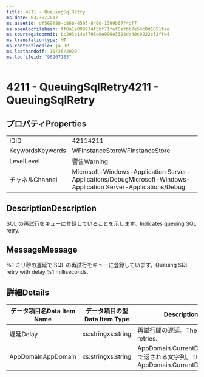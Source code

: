 ```yaml
---
title: 4211 - QueuingSqlRetry
ms.date: 03/30/2017
ms.assetid: df569f88-c86b-4503-840d-1399b67f4df7
ms.openlocfilehash: ff8a1e099934f5bf71fef0afbb7e54c0d1851fae
ms.sourcegitcommit: bc293b14af795e0e999e3304dd40c0222cf2ffe4
ms.translationtype: MT
ms.contentlocale: ja-JP
ms.lasthandoff: 11/26/2020
ms.locfileid: "96267183"
---
```

# <a name="4211---queuingsqlretry"></a><span data-ttu-id="e196e-102">4211 - QueuingSqlRetry</span><span class="sxs-lookup"><span data-stu-id="e196e-102">4211 - QueuingSqlRetry</span></span>

## <a name="properties"></a><span data-ttu-id="e196e-103">プロパティ</span><span class="sxs-lookup"><span data-stu-id="e196e-103">Properties</span></span>  
  
|||  
|-|-|  
|<span data-ttu-id="e196e-104">ID</span><span class="sxs-lookup"><span data-stu-id="e196e-104">ID</span></span>|<span data-ttu-id="e196e-105">4211</span><span class="sxs-lookup"><span data-stu-id="e196e-105">4211</span></span>|  
|<span data-ttu-id="e196e-106">Keywords</span><span class="sxs-lookup"><span data-stu-id="e196e-106">Keywords</span></span>|<span data-ttu-id="e196e-107">WFInstanceStore</span><span class="sxs-lookup"><span data-stu-id="e196e-107">WFInstanceStore</span></span>|  
|<span data-ttu-id="e196e-108">Level</span><span class="sxs-lookup"><span data-stu-id="e196e-108">Level</span></span>|<span data-ttu-id="e196e-109">警告</span><span class="sxs-lookup"><span data-stu-id="e196e-109">Warning</span></span>|  
|<span data-ttu-id="e196e-110">チャネル</span><span class="sxs-lookup"><span data-stu-id="e196e-110">Channel</span></span>|<span data-ttu-id="e196e-111">Microsoft-Windows-Application Server-Applications/Debug</span><span class="sxs-lookup"><span data-stu-id="e196e-111">Microsoft-Windows-Application Server-Applications/Debug</span></span>|  
  
## <a name="description"></a><span data-ttu-id="e196e-112">Description</span><span class="sxs-lookup"><span data-stu-id="e196e-112">Description</span></span>  

 <span data-ttu-id="e196e-113">SQL の再試行をキューに登録していることを示します。</span><span class="sxs-lookup"><span data-stu-id="e196e-113">Indicates queuing SQL retry.</span></span>  
  
## <a name="message"></a><span data-ttu-id="e196e-114">Message</span><span class="sxs-lookup"><span data-stu-id="e196e-114">Message</span></span>  

 <span data-ttu-id="e196e-115">%1 ミリ秒の遅延で SQL の再試行をキューに登録しています。</span><span class="sxs-lookup"><span data-stu-id="e196e-115">Queuing SQL retry with delay %1 milliseconds.</span></span>  
  
## <a name="details"></a><span data-ttu-id="e196e-116">詳細</span><span class="sxs-lookup"><span data-stu-id="e196e-116">Details</span></span>  
  
|<span data-ttu-id="e196e-117">データ項目名</span><span class="sxs-lookup"><span data-stu-id="e196e-117">Data Item Name</span></span>|<span data-ttu-id="e196e-118">データ項目の型</span><span class="sxs-lookup"><span data-stu-id="e196e-118">Data Item Type</span></span>|<span data-ttu-id="e196e-119">Description</span><span class="sxs-lookup"><span data-stu-id="e196e-119">Description</span></span>|  
|--------------------|--------------------|-----------------|  
|<span data-ttu-id="e196e-120">遅延</span><span class="sxs-lookup"><span data-stu-id="e196e-120">Delay</span></span>|<span data-ttu-id="e196e-121">xs:string</span><span class="sxs-lookup"><span data-stu-id="e196e-121">xs:string</span></span>|<span data-ttu-id="e196e-122">再試行間の遅延。</span><span class="sxs-lookup"><span data-stu-id="e196e-122">The delay between retries.</span></span>|  
|<span data-ttu-id="e196e-123">AppDomain</span><span class="sxs-lookup"><span data-stu-id="e196e-123">AppDomain</span></span>|<span data-ttu-id="e196e-124">xs:string</span><span class="sxs-lookup"><span data-stu-id="e196e-124">xs:string</span></span>|<span data-ttu-id="e196e-125">AppDomain.CurrentDomain.FriendlyName で返される文字列。</span><span class="sxs-lookup"><span data-stu-id="e196e-125">The string returned by AppDomain.CurrentDomain.FriendlyName.</span></span>|
